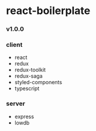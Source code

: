 # react-boilerplate

### v1.0.0

### client
- react
- redux
- redux-toolkit
- redux-saga
- styled-components
- typescript

### server
- express
- lowdb

